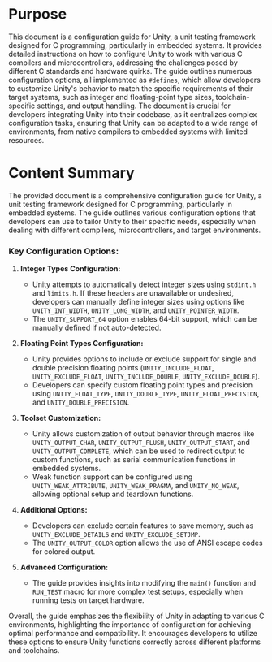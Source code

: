 # Purpose
This document is a configuration guide for Unity, a unit testing framework designed for C programming, particularly in embedded systems. It provides detailed instructions on how to configure Unity to work with various C compilers and microcontrollers, addressing the challenges posed by different C standards and hardware quirks. The guide outlines numerous configuration options, all implemented as `#defines`, which allow developers to customize Unity's behavior to match the specific requirements of their target systems, such as integer and floating-point type sizes, toolchain-specific settings, and output handling. The document is crucial for developers integrating Unity into their codebase, as it centralizes complex configuration tasks, ensuring that Unity can be adapted to a wide range of environments, from native compilers to embedded systems with limited resources.
# Content Summary
The provided document is a comprehensive configuration guide for Unity, a unit testing framework designed for C programming, particularly in embedded systems. The guide outlines various configuration options that developers can use to tailor Unity to their specific needs, especially when dealing with different compilers, microcontrollers, and target environments.

### Key Configuration Options:

1. **Integer Types Configuration:**
   - Unity attempts to automatically detect integer sizes using `stdint.h` and `limits.h`. If these headers are unavailable or undesired, developers can manually define integer sizes using options like `UNITY_INT_WIDTH`, `UNITY_LONG_WIDTH`, and `UNITY_POINTER_WIDTH`.
   - The `UNITY_SUPPORT_64` option enables 64-bit support, which can be manually defined if not auto-detected.

2. **Floating Point Types Configuration:**
   - Unity provides options to include or exclude support for single and double precision floating points (`UNITY_INCLUDE_FLOAT`, `UNITY_EXCLUDE_FLOAT`, `UNITY_INCLUDE_DOUBLE`, `UNITY_EXCLUDE_DOUBLE`).
   - Developers can specify custom floating point types and precision using `UNITY_FLOAT_TYPE`, `UNITY_DOUBLE_TYPE`, `UNITY_FLOAT_PRECISION`, and `UNITY_DOUBLE_PRECISION`.

3. **Toolset Customization:**
   - Unity allows customization of output behavior through macros like `UNITY_OUTPUT_CHAR`, `UNITY_OUTPUT_FLUSH`, `UNITY_OUTPUT_START`, and `UNITY_OUTPUT_COMPLETE`, which can be used to redirect output to custom functions, such as serial communication functions in embedded systems.
   - Weak function support can be configured using `UNITY_WEAK_ATTRIBUTE`, `UNITY_WEAK_PRAGMA`, and `UNITY_NO_WEAK`, allowing optional setup and teardown functions.

4. **Additional Options:**
   - Developers can exclude certain features to save memory, such as `UNITY_EXCLUDE_DETAILS` and `UNITY_EXCLUDE_SETJMP`.
   - The `UNITY_OUTPUT_COLOR` option allows the use of ANSI escape codes for colored output.

5. **Advanced Configuration:**
   - The guide provides insights into modifying the `main()` function and `RUN_TEST` macro for more complex test setups, especially when running tests on target hardware.

Overall, the guide emphasizes the flexibility of Unity in adapting to various C environments, highlighting the importance of configuration for achieving optimal performance and compatibility. It encourages developers to utilize these options to ensure Unity functions correctly across different platforms and toolchains.
